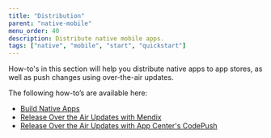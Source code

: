 ```yaml
---
title: "Distribution"
parent: "native-mobile"
menu_order: 40
description: Distribute native mobile apps.
tags: ["native", "mobile", "start", "quickstart"]
---
```


How-to's in this section will help you distribute native apps to app stores, as well as push changes using over-the-air updates.

The following how-to’s are available here:

* [Build Native Apps](build-native-apps)
* [Release Over the Air Updates with Mendix](how-to-ota)
* [Release Over the Air Updates with App Center's CodePush](how-to-ota-appcenter)
